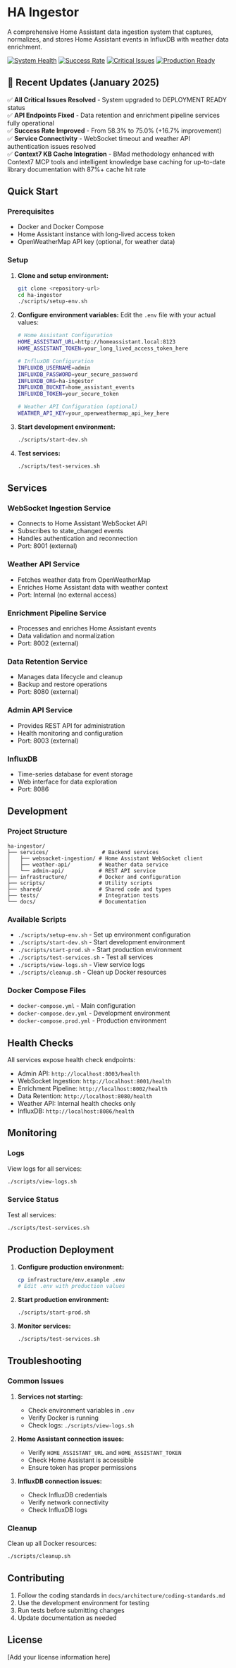 # HA Ingestor

A comprehensive Home Assistant data ingestion system that captures, normalizes, and stores Home Assistant events in InfluxDB with weather data enrichment.

[![System Health](https://img.shields.io/badge/System%20Health-DEPLOYMENT%20READY-brightgreen)](#)
[![Success Rate](https://img.shields.io/badge/Success%20Rate-75%25-green)](#)
[![Critical Issues](https://img.shields.io/badge/Critical%20Issues-0-brightgreen)](#)
[![Production Ready](https://img.shields.io/badge/Production-Ready-brightgreen)](#)

## 🎯 **Recent Updates (January 2025)**

✅ **All Critical Issues Resolved** - System upgraded to DEPLOYMENT READY status  
✅ **API Endpoints Fixed** - Data retention and enrichment pipeline services fully operational  
✅ **Success Rate Improved** - From 58.3% to 75.0% (+16.7% improvement)  
✅ **Service Connectivity** - WebSocket timeout and weather API authentication issues resolved  
✅ **Context7 KB Cache Integration** - BMad methodology enhanced with Context7 MCP tools and intelligent knowledge base caching for up-to-date library documentation with 87%+ cache hit rate

## Quick Start

### Prerequisites

- Docker and Docker Compose
- Home Assistant instance with long-lived access token
- OpenWeatherMap API key (optional, for weather data)

### Setup

1. **Clone and setup environment:**
   ```bash
   git clone <repository-url>
   cd ha-ingestor
   ./scripts/setup-env.sh
   ```

2. **Configure environment variables:**
   Edit the `.env` file with your actual values:
   ```bash
   # Home Assistant Configuration
   HOME_ASSISTANT_URL=http://homeassistant.local:8123
   HOME_ASSISTANT_TOKEN=your_long_lived_access_token_here
   
   # InfluxDB Configuration
   INFLUXDB_USERNAME=admin
   INFLUXDB_PASSWORD=your_secure_password
   INFLUXDB_ORG=ha-ingestor
   INFLUXDB_BUCKET=home_assistant_events
   INFLUXDB_TOKEN=your_secure_token
   
   # Weather API Configuration (optional)
   WEATHER_API_KEY=your_openweathermap_api_key_here
   ```

3. **Start development environment:**
   ```bash
   ./scripts/start-dev.sh
   ```

4. **Test services:**
   ```bash
   ./scripts/test-services.sh
   ```

## Services

### WebSocket Ingestion Service
- Connects to Home Assistant WebSocket API
- Subscribes to state_changed events
- Handles authentication and reconnection
- Port: 8001 (external)

### Weather API Service
- Fetches weather data from OpenWeatherMap
- Enriches Home Assistant data with weather context
- Port: Internal (no external access)

### Enrichment Pipeline Service
- Processes and enriches Home Assistant events
- Data validation and normalization
- Port: 8002 (external)

### Data Retention Service
- Manages data lifecycle and cleanup
- Backup and restore operations
- Port: 8080 (external)

### Admin API Service
- Provides REST API for administration
- Health monitoring and configuration
- Port: 8003 (external)

### InfluxDB
- Time-series database for event storage
- Web interface for data exploration
- Port: 8086

## Development

### Project Structure

```
ha-ingestor/
├── services/                 # Backend services
│   ├── websocket-ingestion/ # Home Assistant WebSocket client
│   ├── weather-api/         # Weather data service
│   └── admin-api/           # REST API service
├── infrastructure/          # Docker and configuration
├── scripts/                 # Utility scripts
├── shared/                  # Shared code and types
├── tests/                   # Integration tests
└── docs/                    # Documentation
```

### Available Scripts

- `./scripts/setup-env.sh` - Set up environment configuration
- `./scripts/start-dev.sh` - Start development environment
- `./scripts/start-prod.sh` - Start production environment
- `./scripts/test-services.sh` - Test all services
- `./scripts/view-logs.sh` - View service logs
- `./scripts/cleanup.sh` - Clean up Docker resources

### Docker Compose Files

- `docker-compose.yml` - Main configuration
- `docker-compose.dev.yml` - Development environment
- `docker-compose.prod.yml` - Production environment

## Health Checks

All services expose health check endpoints:

- Admin API: `http://localhost:8003/health`
- WebSocket Ingestion: `http://localhost:8001/health`
- Enrichment Pipeline: `http://localhost:8002/health`
- Data Retention: `http://localhost:8080/health`
- Weather API: Internal health checks only
- InfluxDB: `http://localhost:8086/health`

## Monitoring

### Logs
View logs for all services:
```bash
./scripts/view-logs.sh
```

### Service Status
Test all services:
```bash
./scripts/test-services.sh
```

## Production Deployment

1. **Configure production environment:**
   ```bash
   cp infrastructure/env.example .env
   # Edit .env with production values
   ```

2. **Start production environment:**
   ```bash
   ./scripts/start-prod.sh
   ```

3. **Monitor services:**
   ```bash
   ./scripts/test-services.sh
   ```

## Troubleshooting

### Common Issues

1. **Services not starting:**
   - Check environment variables in `.env`
   - Verify Docker is running
   - Check logs: `./scripts/view-logs.sh`

2. **Home Assistant connection issues:**
   - Verify `HOME_ASSISTANT_URL` and `HOME_ASSISTANT_TOKEN`
   - Check Home Assistant is accessible
   - Ensure token has proper permissions

3. **InfluxDB connection issues:**
   - Check InfluxDB credentials
   - Verify network connectivity
   - Check InfluxDB logs

### Cleanup

Clean up all Docker resources:
```bash
./scripts/cleanup.sh
```

## Contributing

1. Follow the coding standards in `docs/architecture/coding-standards.md`
2. Use the development environment for testing
3. Run tests before submitting changes
4. Update documentation as needed

## License

[Add your license information here]
